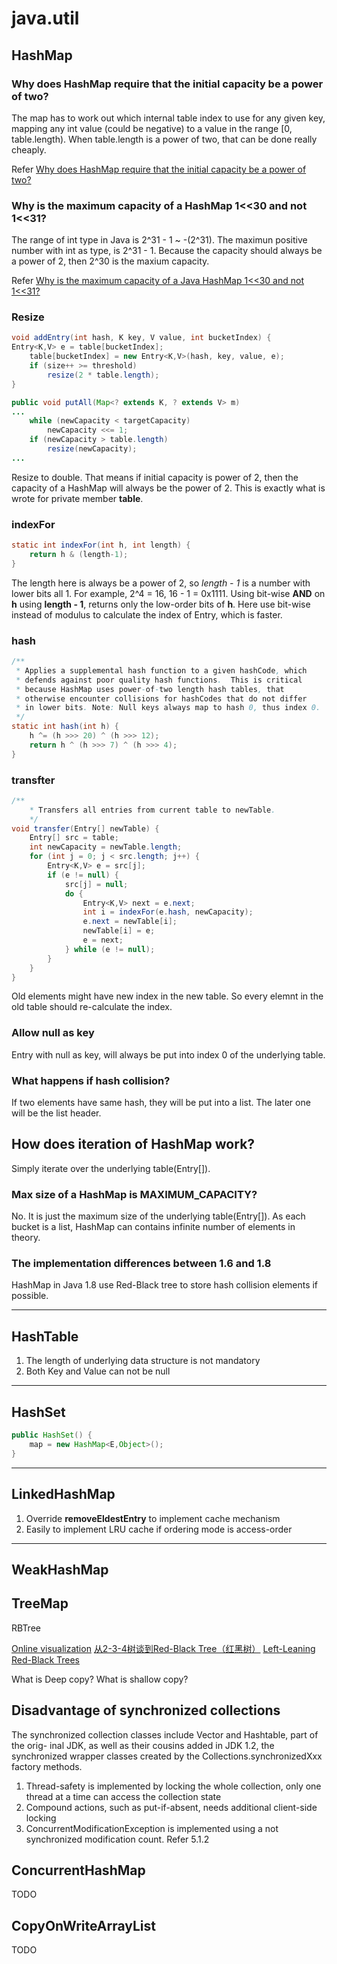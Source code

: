 # java.util
## HashMap

### Why does HashMap require that the initial capacity be a power of two?

The map has to work out which internal table index to use for any given key, mapping any int value (could be negative) to a value in the range [0, table.length). When table.length is a power of two, that can be done really cheaply.

Refer [Why does HashMap require that the initial capacity be a power of two?](https://stackoverflow.com/questions/8352378/why-does-hashmap-require-that-the-initial-capacity-be-a-power-of-two)


### Why is the maximum capacity of a HashMap 1<<30 and not 1<<31?

The range of int type in Java is 2^31 - 1 ~ -(2^31). The maximun positive number with int as type, is 2^31 - 1. Because the capacity should always be a power of 2, then 2^30 is the maxium capacity.

Refer [Why is the maximum capacity of a Java HashMap 1<<30 and not 1<<31?](https://stackoverflow.com/questions/21638080/why-is-the-maximum-capacity-of-a-java-hashmap-130-and-not-131)

### Resize
```java
void addEntry(int hash, K key, V value, int bucketIndex) {
Entry<K,V> e = table[bucketIndex];
    table[bucketIndex] = new Entry<K,V>(hash, key, value, e);
    if (size++ >= threshold)
        resize(2 * table.length);
}
```

```java
public void putAll(Map<? extends K, ? extends V> m)
...
    while (newCapacity < targetCapacity)
        newCapacity <<= 1;
    if (newCapacity > table.length)
        resize(newCapacity);
...
```

Resize to double. That means if initial capacity is power of 2, then the capacity of a HashMap will always be the power of 2. This is exactly what is wrote for private member **table**.

### indexFor
```java
static int indexFor(int h, int length) {
    return h & (length-1);
}
```
The length here is always be a power of 2, so *length - 1* is a number with lower bits all 1. For example, 2^4 = 16, 16 - 1 = 0x1111.
Using bit-wise **AND** on **h** using **length - 1**, returns only the low-order bits of **h**. Here use bit-wise instead of modulus to calculate the index of Entry, which is faster.

### hash
```java
/**
 * Applies a supplemental hash function to a given hashCode, which
 * defends against poor quality hash functions.  This is critical
 * because HashMap uses power-of-two length hash tables, that
 * otherwise encounter collisions for hashCodes that do not differ
 * in lower bits. Note: Null keys always map to hash 0, thus index 0.
 */
static int hash(int h) {
    h ^= (h >>> 20) ^ (h >>> 12);
    return h ^ (h >>> 7) ^ (h >>> 4);
}
```

### transfter
```java
/**
    * Transfers all entries from current table to newTable.
    */
void transfer(Entry[] newTable) {
    Entry[] src = table;
    int newCapacity = newTable.length;
    for (int j = 0; j < src.length; j++) {
        Entry<K,V> e = src[j];
        if (e != null) {
            src[j] = null;
            do {
                Entry<K,V> next = e.next;
                int i = indexFor(e.hash, newCapacity);
                e.next = newTable[i];
                newTable[i] = e;
                e = next;
            } while (e != null);
        }
    }
}
```
Old elements might have new index in the new table. So every elemnt in the old table should re-calculate the index.

### Allow null as key
Entry with null as key, will always be put into index 0 of the underlying table.

### What happens if hash collision?
If two elements have same hash, they will be put into a list. The later one will be the list header.

## How does iteration of HashMap work?
Simply iterate over the underlying table(Entry[]).

### Max size of a HashMap is MAXIMUM_CAPACITY?
No. It is just the maximum size of the underlying table(Entry[]). As each bucket is a list, HashMap can contains infinite number of elements in theory.

### The implementation differences between 1.6 and 1.8
HashMap in Java 1.8 use Red-Black tree to store hash collision elements if possible.

---

## HashTable

1. The length of underlying data structure is not mandatory
2. Both Key and Value can not be null

---

## HashSet

```java
public HashSet() {
    map = new HashMap<E,Object>();
}
```

---

## LinkedHashMap

1. Override **removeEldestEntry** to implement cache mechanism
2. Easily to implement LRU cache if ordering mode is access-order

---

## WeakHashMap

## TreeMap

RBTree

[Online visualization](https://www.cs.usfca.edu/~galles/visualization/RedBlack.html)
[从2-3-4树谈到Red-Black Tree（红黑树）](http://blog.csdn.net/v_july_v/article/details/6531399)
[Left-Leaning Red-Black Trees](http://www.cs.princeton.edu/~rs/talks/LLRB/RedBlack.pdf)



What is Deep copy?
What is shallow copy?


## Disadvantage of synchronized collections

The synchronized collection classes include Vector and Hashtable, part of the orig- inal JDK, as well as their cousins added in JDK 1.2, the synchronized wrapper classes created by the Collections.synchronizedXxx factory methods.

1. Thread-safety is implemented by locking the whole collection, only one thread at a time can access the collection state
2. Compound actions, such as put-if-absent, needs additional client-side locking
3. ConcurrentModificationException is implemented using a not synchronized modification count. Refer <Java Concurrency in Practice> 5.1.2


## ConcurrentHashMap

TODO

## CopyOnWriteArrayList

TODO
